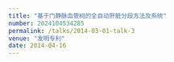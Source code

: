 ```yaml
---
title: "基于门静脉血管树的全自动肝脏分段方法及系统"
number: 2024104534285
permalink: /talks/2014-03-01-talk-3
venue: "发明专利"
date: 2014-04-16
---
```


